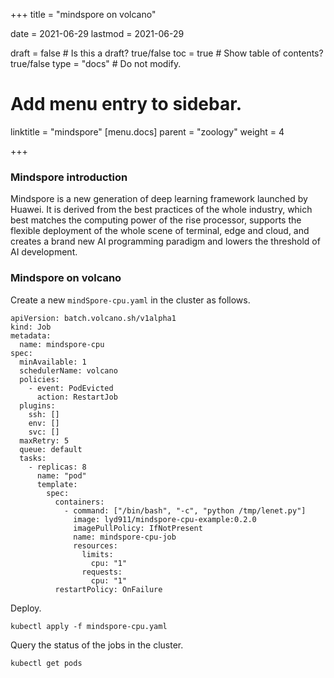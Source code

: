 +++
title =  "mindspore on volcano"

date = 2021-06-29
lastmod = 2021-06-29

draft = false  # Is this a draft? true/false
toc = true  # Show table of contents? true/false
type = "docs"  # Do not modify.

# Add menu entry to sidebar.
linktitle = "mindspore"
[menu.docs]
  parent = "zoology"
  weight = 4

+++



### Mindspore introduction

Mindspore is a new generation of deep learning framework launched by Huawei. It is derived from the best practices of the whole industry, which best matches the computing power of the rise processor, supports the flexible deployment of the whole scene of terminal, edge and cloud, and creates a brand new AI programming paradigm and lowers the threshold of AI development.

### Mindspore on volcano

Create a new `mindSpore-cpu.yaml` in the cluster as follows.

```
apiVersion: batch.volcano.sh/v1alpha1
kind: Job
metadata:
  name: mindspore-cpu
spec:
  minAvailable: 1
  schedulerName: volcano
  policies:
    - event: PodEvicted
      action: RestartJob
  plugins:
    ssh: []
    env: []
    svc: []
  maxRetry: 5
  queue: default
  tasks:
    - replicas: 8
      name: "pod"
      template:
        spec:
          containers:
            - command: ["/bin/bash", "-c", "python /tmp/lenet.py"]
              image: lyd911/mindspore-cpu-example:0.2.0
              imagePullPolicy: IfNotPresent
              name: mindspore-cpu-job
              resources:
                limits:
                  cpu: "1"
                requests:
                  cpu: "1"
          restartPolicy: OnFailure
```

Deploy.

```
kubectl apply -f mindspore-cpu.yaml
```

Query the status of the jobs in the cluster.

```
kubectl get pods
```



